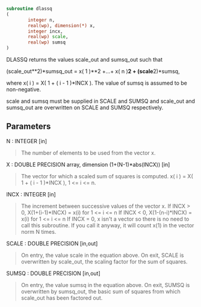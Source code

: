 ```fortran
subroutine dlassq
(
        integer n,
        real(wp), dimension(*) x,
        integer incx,
        real(wp) scale,
        real(wp) sumsq
)
```

DLASSQ returns the values scale_out and sumsq_out such that

(scale_out**2)*sumsq_out = x( 1 )**2 +...+ x( n )**2 + (scale**2)*sumsq,

where x( i ) = X( 1 + ( i - 1 )*INCX ). The value of sumsq is
assumed to be non-negative.

scale and sumsq must be supplied in SCALE and SUMSQ and
scale_out and sumsq_out are overwritten on SCALE and SUMSQ respectively.

## Parameters
N : INTEGER [in]
> The number of elements to be used from the vector x.

X : DOUBLE PRECISION array, dimension (1+(N-1)*abs(INCX)) [in]
> The vector for which a scaled sum of squares is computed.
> x( i ) = X( 1 + ( i - 1 )*INCX ), 1 <= i <= n.

INCX : INTEGER [in]
> The increment between successive values of the vector x.
> If INCX > 0, X(1+(i-1)*INCX) = x(i) for 1 <= i <= n
> If INCX < 0, X(1-(n-i)*INCX) = x(i) for 1 <= i <= n
> If INCX = 0, x isn't a vector so there is no need to call
> this subroutine. If you call it anyway, it will count x(1)
> in the vector norm N times.

SCALE : DOUBLE PRECISION [in,out]
> On entry, the value scale in the equation above.
> On exit, SCALE is overwritten by scale_out, the scaling factor
> for the sum of squares.

SUMSQ : DOUBLE PRECISION [in,out]
> On entry, the value sumsq in the equation above.
> On exit, SUMSQ is overwritten by sumsq_out, the basic sum of
> squares from which scale_out has been factored out.

